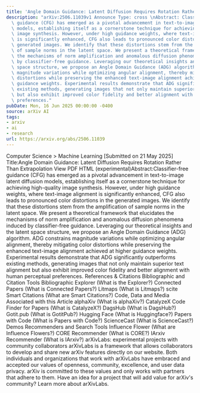 ```yaml
---
title: 'Angle Domain Guidance: Latent Diffusion Requires Rotation Rather Than Extrapolation'
description: "arXiv:2506.11039v1 Announce Type: cross \nAbstract: Classifier-free\
  \ guidance (CFG) has emerged as a pivotal advancement in text-to-image latent diffusion\
  \ models, establishing itself as a cornerstone technique for achieving high-quality\
  \ image synthesis. However, under high guidance weights, where text-image alignment\
  \ is significantly enhanced, CFG also leads to pronounced color distortions in the\
  \ generated images. We identify that these distortions stem from the amplification\
  \ of sample norms in the latent space. We present a theoretical framework that elucidates\
  \ the mechanisms of norm amplification and anomalous diffusion phenomena induced\
  \ by classifier-free guidance. Leveraging our theoretical insights and the latent\
  \ space structure, we propose an Angle Domain Guidance (ADG) algorithm. ADG constrains\
  \ magnitude variations while optimizing angular alignment, thereby mitigating color\
  \ distortions while preserving the enhanced text-image alignment achieved at higher\
  \ guidance weights. Experimental results demonstrate that ADG significantly outperforms\
  \ existing methods, generating images that not only maintain superior text alignment\
  \ but also exhibit improved color fidelity and better alignment with human perceptual\
  \ preferences."
pubDate: Mon, 16 Jun 2025 00:00:00 -0400
source: arXiv AI
tags:
- arxiv
- ai
- research
url: https://arxiv.org/abs/2506.11039
---
```


Computer Science > Machine Learning
[Submitted on 21 May 2025]
Title:Angle Domain Guidance: Latent Diffusion Requires Rotation Rather Than Extrapolation
View PDF HTML (experimental)Abstract:Classifier-free guidance (CFG) has emerged as a pivotal advancement in text-to-image latent diffusion models, establishing itself as a cornerstone technique for achieving high-quality image synthesis. However, under high guidance weights, where text-image alignment is significantly enhanced, CFG also leads to pronounced color distortions in the generated images. We identify that these distortions stem from the amplification of sample norms in the latent space. We present a theoretical framework that elucidates the mechanisms of norm amplification and anomalous diffusion phenomena induced by classifier-free guidance. Leveraging our theoretical insights and the latent space structure, we propose an Angle Domain Guidance (ADG) algorithm. ADG constrains magnitude variations while optimizing angular alignment, thereby mitigating color distortions while preserving the enhanced text-image alignment achieved at higher guidance weights. Experimental results demonstrate that ADG significantly outperforms existing methods, generating images that not only maintain superior text alignment but also exhibit improved color fidelity and better alignment with human perceptual preferences.
References & Citations
Bibliographic and Citation Tools
Bibliographic Explorer (What is the Explorer?)
Connected Papers (What is Connected Papers?)
Litmaps (What is Litmaps?)
scite Smart Citations (What are Smart Citations?)
Code, Data and Media Associated with this Article
alphaXiv (What is alphaXiv?)
CatalyzeX Code Finder for Papers (What is CatalyzeX?)
DagsHub (What is DagsHub?)
Gotit.pub (What is GotitPub?)
Hugging Face (What is Huggingface?)
Papers with Code (What is Papers with Code?)
ScienceCast (What is ScienceCast?)
Demos
Recommenders and Search Tools
Influence Flower (What are Influence Flowers?)
CORE Recommender (What is CORE?)
IArxiv Recommender
(What is IArxiv?)
arXivLabs: experimental projects with community collaborators
arXivLabs is a framework that allows collaborators to develop and share new arXiv features directly on our website.
Both individuals and organizations that work with arXivLabs have embraced and accepted our values of openness, community, excellence, and user data privacy. arXiv is committed to these values and only works with partners that adhere to them.
Have an idea for a project that will add value for arXiv's community? Learn more about arXivLabs.